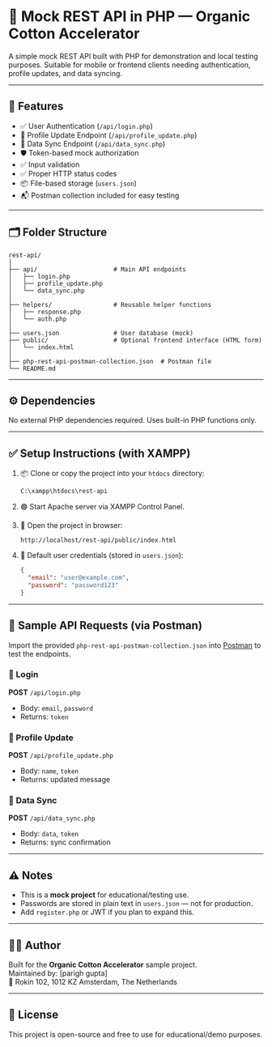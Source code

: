 # 🌿 Mock REST API in PHP — Organic Cotton Accelerator

A simple mock REST API built with PHP for demonstration and local testing purposes. Suitable for mobile or frontend clients needing authentication, profile updates, and data syncing.

---

## 🚀 Features

- ✅ User Authentication (`/api/login.php`)
- 📝 Profile Update Endpoint (`/api/profile_update.php`)
- 🔄 Data Sync Endpoint (`/api/data_sync.php`)
- 🛡️ Token-based mock authorization
- ✅ Input validation
- ✅ Proper HTTP status codes
- 📦 File-based storage (`users.json`)
- 📬 Postman collection included for easy testing

---

## 🗂️ Folder Structure

```
rest-api/
│
├── api/                     # Main API endpoints
│   ├── login.php
│   ├── profile_update.php
│   └── data_sync.php
│
├── helpers/                 # Reusable helper functions
│   ├── response.php
│   └── auth.php
│
├── users.json               # User database (mock)
├── public/                  # Optional frontend interface (HTML form)
│   └── index.html
│
├── php-rest-api-postman-collection.json  # Postman file
└── README.md
```

---

## ⚙️ Dependencies

No external PHP dependencies required. Uses built-in PHP functions only.

---

## ✅ Setup Instructions (with XAMPP)

1. 📦 Clone or copy the project into your `htdocs` directory:
   ```
   C:\xampp\htdocs\rest-api
   ```

2. 🟢 Start Apache server via XAMPP Control Panel.

3. 📄 Open the project in browser:
   ```
   http://localhost/rest-api/public/index.html
   ```

4. 🔐 Default user credentials (stored in `users.json`):
   ```json
   {
     "email": "user@example.com",
     "password": "password123"
   }
   ```

---

## 🧪 Sample API Requests (via Postman)

Import the provided `php-rest-api-postman-collection.json` into [Postman](https://www.postman.com/) to test the endpoints.

### 🔐 Login
**POST** `/api/login.php`
- Body: `email`, `password`
- Returns: `token`

### 👤 Profile Update
**POST** `/api/profile_update.php`
- Body: `name`, `token`
- Returns: updated message

### 🔄 Data Sync
**POST** `/api/data_sync.php`
- Body: `data`, `token`
- Returns: sync confirmation

---

## ⚠️ Notes

- This is a **mock project** for educational/testing use.
- Passwords are stored in plain text in `users.json` — not for production.
- Add `register.php` or JWT if you plan to expand this.

---

## 👨‍💻 Author

Built for the **Organic Cotton Accelerator** sample project.  
Maintained by: [parigh gupta]  
📍 Rokin 102, 1012 KZ Amsterdam, The Netherlands

---

## 📘 License

This project is open-source and free to use for educational/demo purposes.
